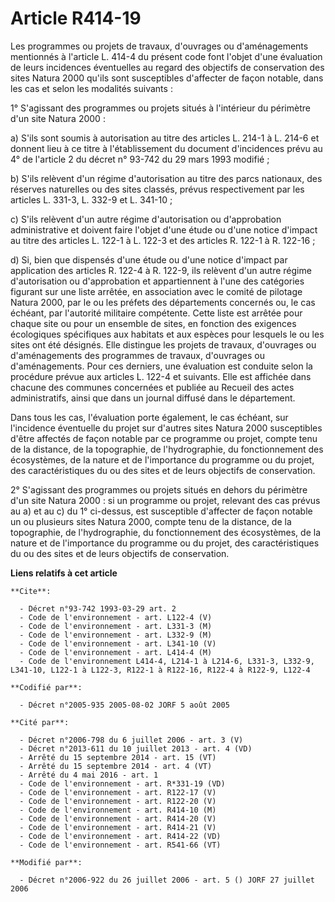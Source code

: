 # Article R414-19

Les programmes ou projets de travaux, d'ouvrages ou d'aménagements mentionnés à l'article L. 414-4 du présent code font
l'objet d'une évaluation de leurs incidences éventuelles au regard des objectifs de conservation des sites Natura 2000 qu'ils
sont susceptibles d'affecter de façon notable, dans les cas et selon les modalités suivants :

1° S'agissant des programmes ou projets situés à l'intérieur du périmètre d'un site Natura 2000 :

a) S'ils sont soumis à autorisation au titre des articles L. 214-1 à L. 214-6 et donnent lieu à ce titre à l'établissement du
document d'incidences prévu au 4° de l'article 2 du décret n° 93-742 du 29 mars 1993 modifié ;

b) S'ils relèvent d'un régime d'autorisation au titre des parcs nationaux, des réserves naturelles ou des sites classés,
prévus respectivement par les articles L. 331-3, L. 332-9 et L. 341-10 ;

c) S'ils relèvent d'un autre régime d'autorisation ou d'approbation administrative et doivent faire l'objet d'une étude ou
d'une notice d'impact au titre des articles L. 122-1 à L. 122-3 et des articles R. 122-1 à R. 122-16 ;

d) Si, bien que dispensés d'une étude ou d'une notice d'impact par application des articles R. 122-4 à R. 122-9, ils relèvent
d'un autre régime d'autorisation ou d'approbation et appartiennent à l'une des catégories figurant sur une liste arrêtée, en
association avec le comité de pilotage Natura 2000, par le ou les préfets des départements concernés ou, le cas échéant, par
l'autorité militaire compétente. Cette liste est arrêtée pour chaque site ou pour un ensemble de sites, en fonction des
exigences écologiques spécifiques aux habitats et aux espèces pour lesquels le ou les sites ont été désignés. Elle distingue
les projets de travaux, d'ouvrages ou d'aménagements des programmes de travaux, d'ouvrages ou d'aménagements. Pour ces
derniers, une évaluation est conduite selon la procédure prévue aux articles L. 122-4 et suivants. Elle est affichée dans
chacune des communes concernées et publiée au Recueil des actes administratifs, ainsi que dans un journal diffusé dans le
département.

Dans tous les cas, l'évaluation porte également, le cas échéant, sur l'incidence éventuelle du projet sur d'autres sites
Natura 2000 susceptibles d'être affectés de façon notable par ce programme ou projet, compte tenu de la distance, de la
topographie, de l'hydrographie, du fonctionnement des écosystèmes, de la nature et de l'importance du programme ou du projet,
des caractéristiques du ou des sites et de leurs objectifs de conservation.

2° S'agissant des programmes ou projets situés en dehors du périmètre d'un site Natura 2000 : si un programme ou projet,
relevant des cas prévus au a) et au c) du 1° ci-dessus, est susceptible d'affecter de façon notable un ou plusieurs sites
Natura 2000, compte tenu de la distance, de la topographie, de l'hydrographie, du fonctionnement des écosystèmes, de la
nature et de l'importance du programme ou du projet, des caractéristiques du ou des sites et de leurs objectifs de
conservation.

**Liens relatifs à cet article**

	**Cite**:

	  - Décret n°93-742 1993-03-29 art. 2
	  - Code de l'environnement - art. L122-4 (V)
	  - Code de l'environnement - art. L331-3 (M)
	  - Code de l'environnement - art. L332-9 (M)
	  - Code de l'environnement - art. L341-10 (V)
	  - Code de l'environnement - art. L414-4 (M)
	  - Code de l'environnement L414-4, L214-1 à L214-6, L331-3, L332-9, L341-10, L122-1 à L122-3, R122-1 à R122-16, R122-4 à R122-9, L122-4

	**Codifié par**:

	  - Décret n°2005-935 2005-08-02 JORF 5 août 2005

	**Cité par**:

	  - Décret n°2006-798 du 6 juillet 2006 - art. 3 (V)
	  - Décret n°2013-611 du 10 juillet 2013 - art. 4 (VD)
	  - Arrêté du 15 septembre 2014 - art. 15 (VT)
	  - Arrêté du 15 septembre 2014 - art. 4 (VT)
	  - Arrêté du 4 mai 2016 - art. 1
	  - Code de l'environnement - art. R*331-19 (VD)
	  - Code de l'environnement - art. R122-17 (V)
	  - Code de l'environnement - art. R122-20 (V)
	  - Code de l'environnement - art. R414-10 (M)
	  - Code de l'environnement - art. R414-20 (V)
	  - Code de l'environnement - art. R414-21 (V)
	  - Code de l'environnement - art. R414-22 (VD)
	  - Code de l'environnement - art. R541-66 (VT)

	**Modifié par**:

	  - Décret n°2006-922 du 26 juillet 2006 - art. 5 () JORF 27 juillet 2006
